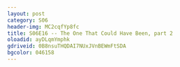 ```yaml
---
layout: post 
category: S06 
header-img: MC2cqfYp8fc 
title: S06E16 -- The One That Could Have Been, part 2 
oloadid: ayDLqmYmphk 
gdriveid: 0B8nsuTHQDAI7NUxJVnBEWmFtSDA 
bgcolor: 046158
--- 
```

<!--more--> 
